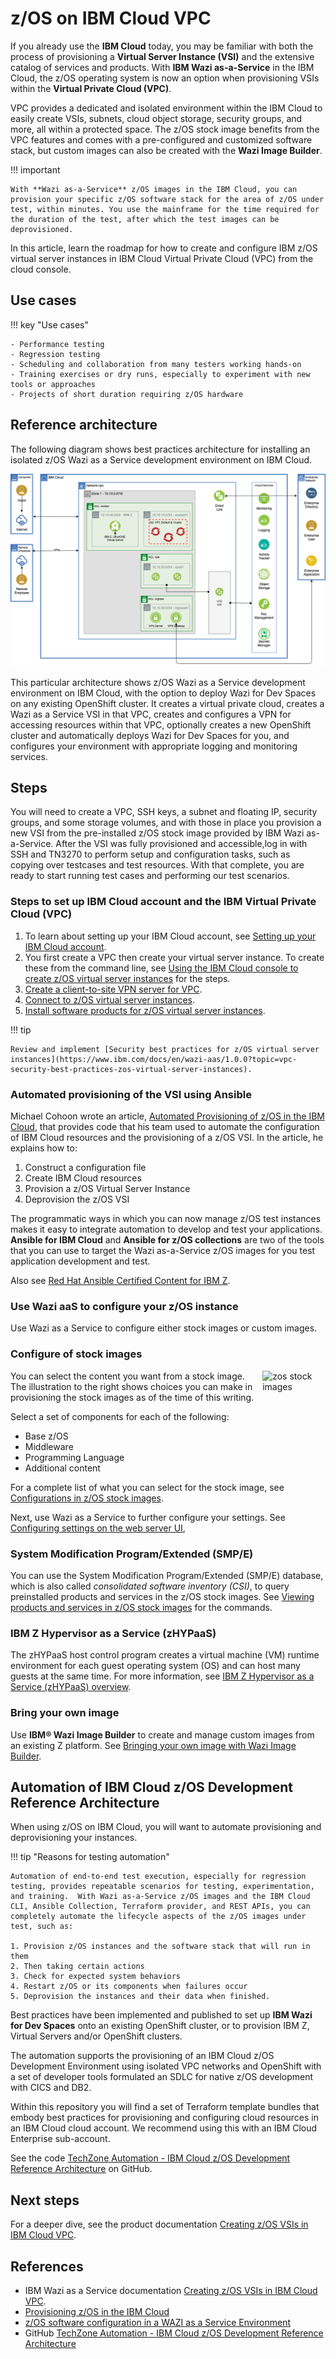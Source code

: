 # z/OS on IBM Cloud VPC

If you already use the **IBM Cloud** today, you may be familiar with both the process of provisioning a **Virtual Server Instance (VSI)** and the extensive catalog of services and products. With **IBM Wazi as-a-Service** in the IBM Cloud, the z/OS operating system is now an option when provisioning VSIs within the **Virtual Private Cloud (VPC)**. 

VPC provides a dedicated and isolated environment within the IBM Cloud to easily create VSIs, subnets, cloud object storage, security groups, and more, all within a protected space. The z/OS stock image benefits from the VPC features and comes with a pre-configured and customized software stack, but custom images can also be created with the **Wazi Image Builder**. 

!!! important

    With **Wazi as-a-Service** z/OS images in the IBM Cloud, you can provision your specific z/OS software stack for the area of z/OS under test, within minutes. You use the mainframe for the time required for the duration of the test, after which the test images can be deprovisioned.

In this article, learn the roadmap for how to create and configure IBM z/OS virtual server instances in IBM Cloud Virtual Private Cloud (VPC) from the cloud console.

## Use cases

!!! key "Use cases"

    - Performance testing
    - Regression testing
    - Scheduling and collaboration from many testers working hands-on
    - Training exercises or dry runs, especially to experiment with new tools or approaches
    - Projects of short duration requiring z/OS hardware

## Reference architecture

The following diagram shows best practices architecture for installing an isolated z/OS Wazi as a Service development environment on IBM Cloud.

![ibm architecture](./media/ibm-cloud-architecture.png)

This particular architecture shows z/OS Wazi as a Service development environment on IBM Cloud, with the option to deploy Wazi for Dev Spaces on any existing OpenShift cluster. It creates a virtual private cloud, creates a Wazi as a Service VSI in that VPC, creates and configures a VPN for accessing resources within that VPC, optionally creates a new OpenShift cluster and automatically deploys Wazi for Dev Spaces for you, and configures your environment with appropriate logging and monitoring services.

## Steps

You will need to create a VPC, SSH keys, a subnet and floating IP, security groups, and some storage volumes, and with those in place you provision a new VSI from the pre-installed z/OS stock image provided by IBM Wazi as-a-Service. After the VSI was fully provisioned and accessible,log in with SSH and TN3270 to perform setup and configuration tasks, such as copying over testcases and test resources. With that complete, you are ready to start running  test cases and performing our test scenarios.

### Steps to set up IBM Cloud account and the IBM Virtual Private Cloud (VPC)

1. To learn about setting up your IBM Cloud account, see [Setting up your IBM Cloud account](https://www.ibm.com/docs/en/wazi-aas/1.0.0?topic=vpc-setting-up-your-cloud-account).
2. You first create a VPC then create your virtual server instance. To create these from the command line, see [Using the IBM Cloud console to create z/OS virtual server instances](https://www.ibm.com/docs/en/wazi-aas/1.0.0?topic=czvicv-using-cloud-console-create-zos-virtual-server-instances) for the steps.
3. [Create a client-to-site VPN server for VPC](https://www.ibm.com/docs/en/wazi-aas/1.0.0?topic=vpc-creating-client-site-vpn-server).
4. [Connect to z/OS virtual server instances](https://www.ibm.com/docs/en/wazi-aas/1.0.0?topic=vpc-connecting-zos-virtual-server-instances).
5. [Install software products for z/OS virtual server instances](https://www.ibm.com/docs/en/wazi-aas/1.0.0?topic=vpc-installing-software-products-zos-virtual-server-instances).

!!! tip

    Review and implement [Security best practices for z/OS virtual server instances](https://www.ibm.com/docs/en/wazi-aas/1.0.0?topic=vpc-security-best-practices-zos-virtual-server-instances).

### Automated provisioning of the VSI using Ansible

Michael Cohoon wrote an article, [Automated Provisioning of z/OS in the IBM Cloud](https://community.ibm.com/community/user/ibmz-and-linuxone/blogs/michael-cohoon1/2022/12/09/automated-provisioning-of-zos-in-the-ibm-cloud?CommunityKey=2a2f855c-5950-4a9d-8485-86645982646a), that provides code that his team used to automate the configuration of IBM Cloud resources and the provisioning of a z/OS VSI. In the article, he explains how to:

1. Construct a configuration file
2. Create IBM Cloud resources
3. Provision a z/OS Virtual Server Instance
4. Deprovision the z/OS VSI

The programmatic ways in which you can now manage z/OS test instances makes it easy to integrate automation to develop and test your  applications. **Ansible for IBM Cloud** and **Ansible for z/OS collections** are two of the tools that you can use to target the Wazi as-a-Service z/OS images for you test application development and test.

Also see [Red Hat Ansible Certified Content for IBM Z](https://www.ibm.com/support/z-content-solutions/ansible/).

### Use Wazi aaS to configure your z/OS instance

Use Wazi as a Service to configure either stock images or custom images.

### Configure of stock images

<img style="float: right; width: 20%; padding: 0px 0px 1% 1% "  alt="zos stock images" src="../media/zOS-stock-images.png" />
You can select the content you want from a stock image. The illustration to the right shows choices you can make in provisioning the stock images as of the time of this writing.

Select a set of components for each of the following:

- Base z/OS
- Middleware
- Programming Language
- Additional content

For a complete list of what you can select for the stock image, see [Configurations in z/OS stock images](https://www.ibm.com/docs/en/wazi-aas/1.0.0?topic=vpc-configurations-in-zos-stock-images).

Next, use Wazi as a Service to further configure your settings. See [Configuring settings on the web server UI](https://www.ibm.com/docs/en/wazi-aas/1.0.0?topic=builder-configuring-wazi-image),

### System Modification Program/Extended (SMP/E)

You can use the System Modification Program/Extended (SMP/E) database, which is also called _consolidated software inventory (CSI)_, to query preinstalled products and services in the z/OS stock images. See [Viewing products and services in z/OS stock images](https://www.ibm.com/docs/en/wazi-aas/1.0.0?topic=vpc-viewing-products-services-in-zos-stock-images) for the commands.

### IBM Z Hypervisor as a Service (zHYPaaS)

The zHYPaaS host control program creates a virtual machine (VM) runtime environment for each guest operating system (OS) and can host many guests at the same time. For more information, see [IBM Z Hypervisor as a Service (zHYPaaS) overview](https://www.ibm.com/docs/en/wazi-aas/1.0.0?topic=vpc-z-hypervisor-as-service-zhypaas-overview).

### Bring your own image

Use **IBM® Wazi Image Builder** to create and manage custom images from an existing Z platform. See [Bringing your own image with Wazi Image Builder](https://www.ibm.com/docs/en/wazi-aas/1.0.0?topic=bringing-your-own-image-wazi-image-builder).

## Automation of IBM Cloud z/OS Development Reference Architecture

When using z/OS on IBM Cloud, you will want to automate provisioning and deprovisioning your instances.

!!! tip "Reasons for testing automation"

    Automation of end-to-end test execution, especially for regression testing, provides repeatable scenarios for testing, experimentation, and training.  With Wazi as-a-Service z/OS images and the IBM Cloud CLI, Ansible Collection, Terraform provider, and REST APIs, you can completely automate the lifecycle aspects of the z/OS images under test, such as:
    
    1. Provision z/OS instances and the software stack that will run in them
    2. Then taking certain actions
    3. Check for expected system behaviors
    4. Restart z/OS or its components when failures occur
    5. Deprovision the instances and their data when finished.

Best practices have been implemented and published to set up **IBM Wazi for Dev Spaces** onto an existing OpenShift cluster, or to provision IBM Z, Virtual Servers and/or OpenShift clusters.

The automation supports the provisioning of an IBM Cloud z/OS Development Environment using isolated VPC networks and OpenShift with a set of developer tools formulated an SDLC for native z/OS development with CICS and DB2.

Within this repository you will find a set of Terraform template bundles that embody best practices for provisioning and configuring cloud resources in an IBM Cloud cloud account. We recommend using this with an IBM Cloud Enterprise sub-account.

See the code [TechZone Automation - IBM Cloud z/OS Development Reference Architecture](https://github.com/IBM/automation-ibmcloud-infra-zos-dev) on GitHub.

## Next steps

For a deeper dive, see the product documentation [Creating z/OS VSIs in IBM Cloud VPC](https://www.ibm.com/docs/en/wazi-aas/1.0.0?topic=creating-zos-vsis-in-cloud-vpc).

## References

- IBM Wazi as a Service documentation [Creating z/OS VSIs in IBM Cloud VPC](https://www.ibm.com/docs/en/wazi-aas/1.0.0?topic=creating-zos-vsis-in-cloud-vpc).
- [Provisioning z/OS in the IBM Cloud](https://community.ibm.com/community/user/ibmz-and-linuxone/blogs/michael-cohoon1/2022/11/01/provisioning-zos-in-the-ibm-cloud)
- [z/OS software configuration in a WAZI as a Service Environment](https://community.ibm.com/community/user/ibmz-and-linuxone/blogs/michael-grtzner1/2022/12/06/zos-software-configuration-in-an-wazi-as-a-service)
- GitHub [TechZone Automation - IBM Cloud z/OS Development Reference Architecture](https://github.com/IBM/automation-ibmcloud-infra-zos-dev)
